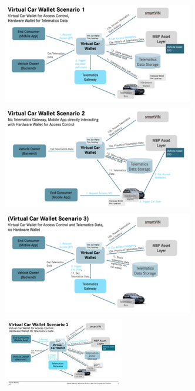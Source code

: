 ![This is an image](https://github.com/yatin902/test/blob/main/1812397679.png)

![This is an image](https://github.com/yatin902/test/blob/main/1812332143.png)

![This is an image](https://github.com/yatin902/test/blob/main/1812168301.png)

![This is an image](https://github.com/yatin902/test/blob/main/1812233848.jpg)

